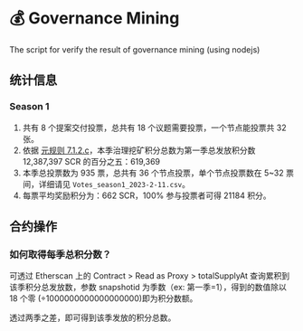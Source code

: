 # 💰 Governance Mining
The script for verify the result of governance mining (using nodejs)



## 统计信息

### Season 1

1. 共有 8 个提案交付投票，总共有 18 个议题需要投票，一个节点能投票共 32 张。
2. 依据 [元规则 7.1.2.c](https://forum.seedao.xyz/thread/39871)，本季治理挖矿积分总数为第一季总发放积分数 12,387,397
SCR 的百分之五：619,369
3. 本季总投票数为 935 票，总共有 36 个节点投票，单个节点投票数在 5~32 票间，详细请见 `Votes_season1_2023-2-11.csv`。
4. 每票平均奖励积分为：662 SCR，100% 参与投票者可得 21184 积分。

## 合约操作

### 如何取得每季总积分数？

可透过 Etherscan 上的 Contract > Read as Proxy > totalSupplyAt 查询累积到该季积分总发放数，参数 snapshotid 为季数（ex: 第一季=1），得到的数值除以 18 个零 (÷1000000000000000000)即为积分数额。

透过两季之差，即可得到该季发放的积分总数。